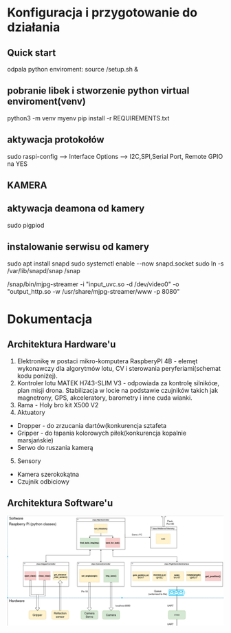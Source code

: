 # Konfiguracja i przygotowanie do działania

## Quick start
odpala python enviroment:
source /setup.sh &


## pobranie libek i stworzenie python virtual enviroment(venv)
python3 -m venv myenv
pip install -r REQUIREMENTS.txt
## aktywacja protokołów
sudo raspi-config --> Interface Options --> I2C,SPI,Serial Port, Remote GPIO na YES

## KAMERA
## aktywacja deamona od kamery
sudo pigpiod
## instalowanie serwisu od kamery
sudo apt install snapd
sudo systemctl enable --now snapd.socket
sudo ln -s /var/lib/snapd/snap /snap

/snap/bin/mjpg-streamer -i "input_uvc.so -d /dev/video0" -o "output_http.so -w /usr/share/mjpg-streamer/www -p 8080"

# Dokumentacja
## Architektura Hardware'u
1. Elektronikę w postaci mikro-komputera RaspberyPI 4B - elemęt wykonawczy dla algorytmów lotu, CV i sterowania peryferiami(schemat kodu poniżej).
2. Kontroler lotu MATEK H743-SLIM V3 - odpowiada za kontrolę silnikóœ, plan misji drona. Stabilizacja w locie na podstawie czujników takich jak magnetrony, GPS, akceleratory, barometry i inne cuda wianki.
3. Rama - Holy bro kit X500 V2
4. Aktuatory
  - Dropper - do zrzucania dartów(konkurencja sztafeta
  - Gripper - do łapania kolorowych piłek(konkurencja kopalnie marsjańskie)
  - Serwo do ruszania kamerą
5. Sensory
  - Kamera szerokokątna 
  - Czujnik odbiciowy


## Architektura Software'u
![Architecture](https://github.com/FiedorPw/KNR-drone/blob/main/schemat%20architektury%20drona.png)
